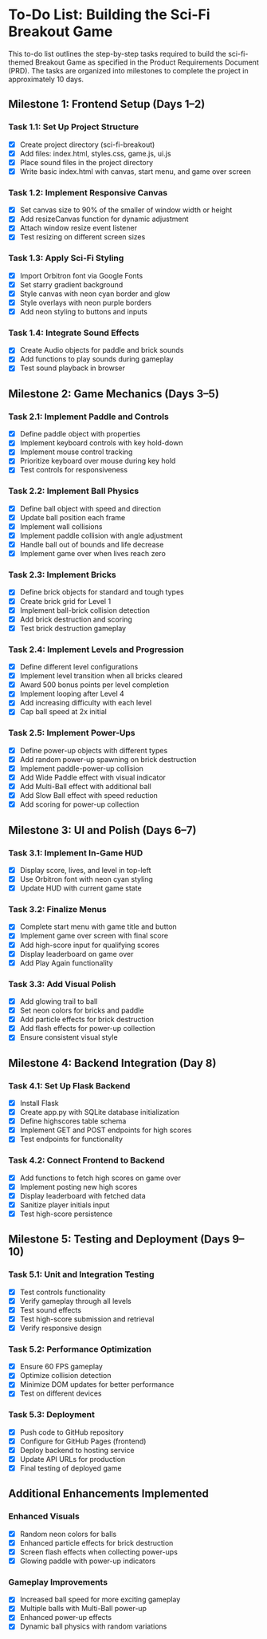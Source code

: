 # To-Do List: Building the Sci-Fi Breakout Game

This to-do list outlines the step-by-step tasks required to build the sci-fi-themed Breakout Game as specified in the Product Requirements Document (PRD). The tasks are organized into milestones to complete the project in approximately 10 days.

## Milestone 1: Frontend Setup (Days 1–2)

### Task 1.1: Set Up Project Structure
- [x] Create project directory (sci-fi-breakout)
- [x] Add files: index.html, styles.css, game.js, ui.js
- [x] Place sound files in the project directory
- [x] Write basic index.html with canvas, start menu, and game over screen

### Task 1.2: Implement Responsive Canvas
- [x] Set canvas size to 90% of the smaller of window width or height
- [x] Add resizeCanvas function for dynamic adjustment
- [x] Attach window resize event listener
- [x] Test resizing on different screen sizes

### Task 1.3: Apply Sci-Fi Styling
- [x] Import Orbitron font via Google Fonts
- [x] Set starry gradient background
- [x] Style canvas with neon cyan border and glow
- [x] Style overlays with neon purple borders
- [x] Add neon styling to buttons and inputs

### Task 1.4: Integrate Sound Effects
- [x] Create Audio objects for paddle and brick sounds
- [x] Add functions to play sounds during gameplay
- [x] Test sound playback in browser

## Milestone 2: Game Mechanics (Days 3–5)

### Task 2.1: Implement Paddle and Controls
- [x] Define paddle object with properties
- [x] Implement keyboard controls with key hold-down
- [x] Implement mouse control tracking
- [x] Prioritize keyboard over mouse during key hold
- [x] Test controls for responsiveness

### Task 2.2: Implement Ball Physics
- [x] Define ball object with speed and direction
- [x] Update ball position each frame
- [x] Implement wall collisions
- [x] Implement paddle collision with angle adjustment
- [x] Handle ball out of bounds and life decrease
- [x] Implement game over when lives reach zero

### Task 2.3: Implement Bricks
- [x] Define brick objects for standard and tough types
- [x] Create brick grid for Level 1
- [x] Implement ball-brick collision detection
- [x] Add brick destruction and scoring
- [x] Test brick destruction gameplay

### Task 2.4: Implement Levels and Progression
- [x] Define different level configurations
- [x] Implement level transition when all bricks cleared
- [x] Award 500 bonus points per level completion
- [x] Implement looping after Level 4
- [x] Add increasing difficulty with each level
- [x] Cap ball speed at 2x initial

### Task 2.5: Implement Power-Ups
- [x] Define power-up objects with different types
- [x] Add random power-up spawning on brick destruction
- [x] Implement paddle-power-up collision
- [x] Add Wide Paddle effect with visual indicator
- [x] Add Multi-Ball effect with additional ball
- [x] Add Slow Ball effect with speed reduction
- [x] Add scoring for power-up collection

## Milestone 3: UI and Polish (Days 6–7)

### Task 3.1: Implement In-Game HUD
- [x] Display score, lives, and level in top-left
- [x] Use Orbitron font with neon cyan styling
- [x] Update HUD with current game state

### Task 3.2: Finalize Menus
- [x] Complete start menu with game title and button
- [x] Implement game over screen with final score
- [x] Add high-score input for qualifying scores
- [x] Display leaderboard on game over
- [x] Add Play Again functionality

### Task 3.3: Add Visual Polish
- [x] Add glowing trail to ball
- [x] Set neon colors for bricks and paddle
- [x] Add particle effects for brick destruction
- [x] Add flash effects for power-up collection
- [x] Ensure consistent visual style

## Milestone 4: Backend Integration (Day 8)

### Task 4.1: Set Up Flask Backend
- [x] Install Flask
- [x] Create app.py with SQLite database initialization
- [x] Define highscores table schema
- [x] Implement GET and POST endpoints for high scores
- [x] Test endpoints for functionality

### Task 4.2: Connect Frontend to Backend
- [x] Add functions to fetch high scores on game over
- [x] Implement posting new high scores
- [x] Display leaderboard with fetched data
- [x] Sanitize player initials input
- [x] Test high-score persistence

## Milestone 5: Testing and Deployment (Days 9–10)

### Task 5.1: Unit and Integration Testing
- [x] Test controls functionality
- [x] Verify gameplay through all levels
- [x] Test sound effects
- [x] Test high-score submission and retrieval
- [x] Verify responsive design

### Task 5.2: Performance Optimization
- [x] Ensure 60 FPS gameplay
- [x] Optimize collision detection
- [x] Minimize DOM updates for better performance
- [x] Test on different devices

### Task 5.3: Deployment
- [x] Push code to GitHub repository
- [x] Configure for GitHub Pages (frontend)
- [x] Deploy backend to hosting service
- [x] Update API URLs for production
- [x] Final testing of deployed game

## Additional Enhancements Implemented

### Enhanced Visuals
- [x] Random neon colors for balls
- [x] Enhanced particle effects for brick destruction
- [x] Screen flash effects when collecting power-ups
- [x] Glowing paddle with power-up indicators

### Gameplay Improvements
- [x] Increased ball speed for more exciting gameplay
- [x] Multiple balls with Multi-Ball power-up
- [x] Enhanced power-up effects
- [x] Dynamic ball physics with random variations
